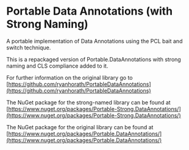 # Portable Data Annotations (with Strong Naming)
A portable implementation of Data Annotations using the PCL bait and switch technique.

This is a repackaged version of Portable.DataAnnotations with strong naming and CLS compliance added to it.

For further information on the original library go to [https://github.com/ryanhorath/PortableDataAnnotations](https://github.com/ryanhorath/PortableDataAnnotations)

The NuGet package for the strong-named library can be found at [https://www.nuget.org/packages/Portable-Strong.DataAnnotations/](https://www.nuget.org/packages/Portable-Strong.DataAnnotations/)

The NuGet package for the original library can be found at [https://www.nuget.org/packages/Portable.DataAnnotations/](https://www.nuget.org/packages/Portable.DataAnnotations/)
